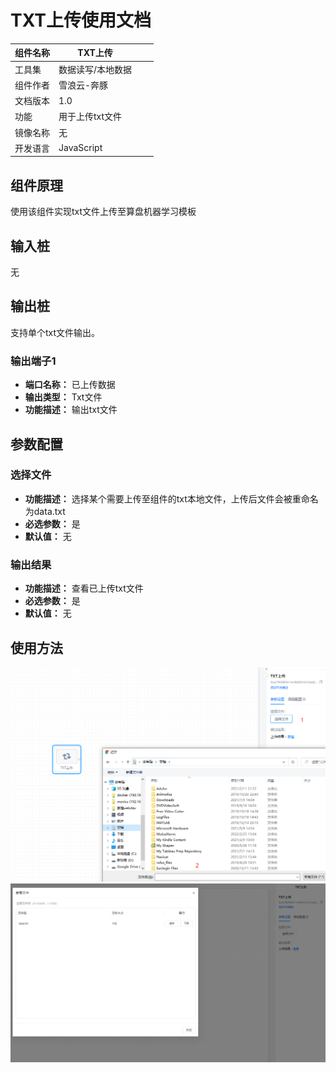 # TXT上传使用文档
| 组件名称 | TXT上传 |  |  |
| --- | --- | --- | --- |
| 工具集 | 数据读写/本地数据 |  |  |
| 组件作者 | 雪浪云-奔豚 |  |  |
| 文档版本 | 1.0 |  |  |
| 功能 | 用于上传txt文件 |  |  |
| 镜像名称 | 无 |  |  |
| 开发语言 | JavaScript |  |  |

## 组件原理
使用该组件实现txt文件上传至算盘机器学习模板

## 输入桩
无

## 输出桩
支持单个txt文件输出。
### 输出端子1

- **端口名称：** 已上传数据
- **输出类型：** Txt文件
- **功能描述：** 输出txt文件

## 参数配置
### 选择文件

- **功能描述：** 选择某个需要上传至组件的txt本地文件，上传后文件会被重命名为data.txt
- **必选参数：** 是
- **默认值：** 无

### 输出结果

- **功能描述：** 查看已上传txt文件
- **必选参数：** 是
- **默认值：** 无

## 使用方法
![](./img/txt上传1.png)
![](./img/txt上传2.png)
